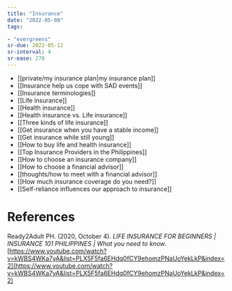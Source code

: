 ```yaml
---
title: "Insurance"
date: "2022-05-08"
tags:

- "evergreens"
sr-due: 2022-05-12
sr-interval: 4
sr-ease: 270
---
```

- [[private/my insurance plan|my insurance plan]]
- [[Insurance help us cope with SAD events]]
- [[Insurance terminologies]]
- [[Life insurance]]
- [[Health insurance]]
- [[Health insurance vs. Life insurance]]
- [[Three kinds of life insurance]]
- [[Get insurance when you have a stable income]]
- [[Get insurance while still young]]
- [[How to buy life and health insurance]]
- [[Top Insurance Providers in the Philippines]]
- [[How to choose an insurance company]]
- [[How to choose a financial advisor]]
- [[thoughts/how to meet with a financial advisor]]
- [[How much insurance coverage do you need?]]
- [[Self-reliance influences our approach to insurance]]

# References

Ready2Adult PH. (2020, October 4). *LIFE INSURANCE FOR BEGINNERS | INSURANCE 101 PHILIPPINES | What you need to know*. [https://www.youtube.com/watch?v=kWBS4WKa7yA&list=PLX5F5fa6EHdq0fCY9ehomzPNaUoYekLkP&index=2](https://www.youtube.com/watch?v=kWBS4WKa7yA&list=PLX5F5fa6EHdq0fCY9ehomzPNaUoYekLkP&index=2)
